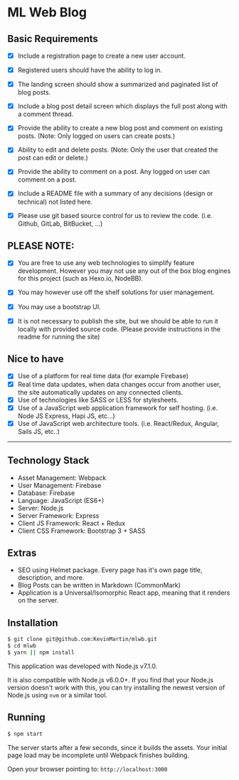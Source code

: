 # ML Web Blog

## Basic Requirements
- [x] Include a registration page to create a new user account.
- [x] Registered users should have the ability to log in.
- [x] The landing screen should show a summarized and paginated list of blog posts.
- [x] Include a blog post detail screen which displays the full post along with a comment thread.
- [x] Provide the ability to create a new blog post and comment on existing posts. (Note: Only logged on users can create posts.)
- [x] Ability to edit and delete posts.  (Note: Only the user that created the post can edit or delete.)
- [x] Provide the ability to comment on a post. Any logged on user can comment on a post.
- [x] Include a README file with a summary of any decisions (design or technical) not listed here.
- [x] Please use git based source control for us to review the code.  (i.e. Github, GitLab, BitBucket, ...)


## PLEASE NOTE:
- [x] You are free to use any web technologies to simplify feature development. However you may not use any out of the box blog engines for this project (such as Hexo.io, NodeBB).
- [x] You may however use off the shelf solutions for user management.
- [x] You may use a bootstrap UI.
- [x] It is not necessary to publish the site, but we should be able to run it locally with
provided source code. (Please provide instructions in the readme for running the site)


## Nice to have
- [x] Use of a platform for real time data (for example Firebase)
- [x] Real time data updates, when data changes occur from another user, the site
automatically updates on any connected clients.
- [x] Use of technologies like SASS or LESS for stylesheets.
- [x] Use of a JavaScript web application framework for self hosting. (i.e. Node JS
Express, Hapi JS, etc...)
- [x] Use of JavaScript web architecture tools. (i.e. React/Redux, Angular, Sails JS,
etc..)

---

## Technology Stack
* Asset Management: Webpack
* User Management: Firebase
* Database: Firebase
* Language: JavaScript (ES6+)
* Server: Node.js
* Server Framework: Express
* Client JS Framework: React + Redux
* Client CSS Framework: Bootstrap 3 + SASS

## Extras
* SEO using Helmet package. Every page has it's own page title, description, and more.
* Blog Posts can be written in Markdown (CommonMark)
* Application is a Universal/Isomorphic React app, meaning that it renders on the server.

## Installation

```bash
$ git clone git@github.com:KevinMartin/mlwb.git
$ cd mlwb
$ yarn || npm install
```

This application was developed with Node.js v7.1.0.

It is also compatible with Node.js v6.0.0+. If you find that your Node.js version doesn't work with this, you can try installing the newest version of Node.js using `nvm` or a similar tool.

## Running

```bash
$ npm start
```

The server starts after a few seconds, since it builds the assets. Your initial page load may be incomplete until Webpack finishes building.

Open your browser pointing to: `http://localhost:3000`
